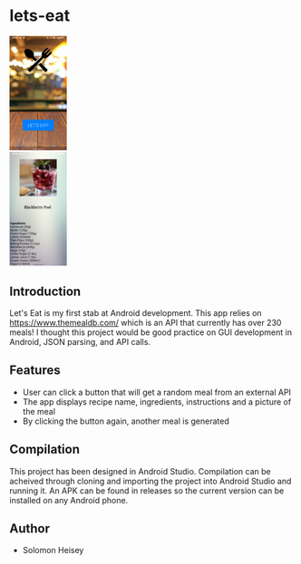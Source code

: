 # lets-eat
<div class="row">
  <div class="column"> <img src="images/home.png" width="20%" height="20%"> </div>
  <div class="column"> <img src="images/sample.png" width="20%" height="20%"> </div>
</div>
                                                       

## Introduction
Let's Eat is my first stab at Android development. This app relies on https://www.themealdb.com/ which is an API that currently has over 230 meals! I thought this project would be good practice on GUI development in Android, JSON parsing, and API calls. 

## Features
* User can click a button that will get a random meal from an external API
* The app displays recipe name, ingredients, instructions and a picture of the meal
* By clicking the button again, another meal is generated

## Compilation
This project has been designed in Android Studio. Compilation can be acheived through cloning and importing the project into Android Studio and running it. An APK can be found in releases so the current version can be installed on any Android phone.

## Author
* Solomon Heisey


